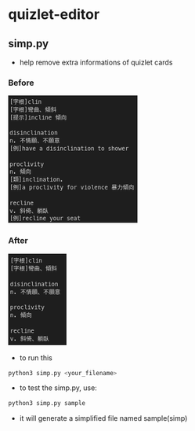 # quizlet-editor

## **simp.py**

- help remove extra informations of quizlet cards

### Before

![quizlet%20editor%20702234212d464d12bf9f5f8b793d82e4/Untitled.png](quizlet%20editor%20702234212d464d12bf9f5f8b793d82e4/Untitled.png)

### After

![quizlet%20editor%20702234212d464d12bf9f5f8b793d82e4/Untitled%201.png](quizlet%20editor%20702234212d464d12bf9f5f8b793d82e4/Untitled%201.png)

- to run this

```bash
python3 simp.py <your_filename>
```

- to test the simp.py, use:

```bash
python3 simp.py sample
```

- it will generate a simplified file named sample(simp)